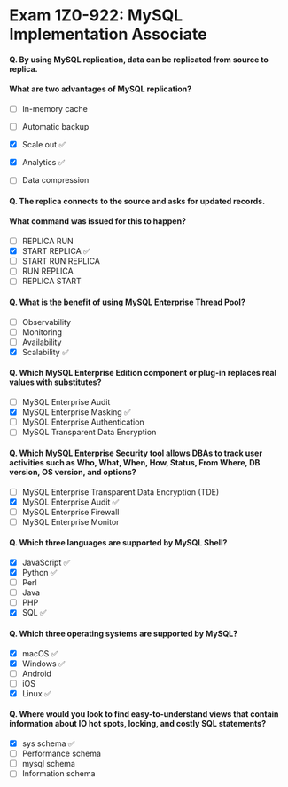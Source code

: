 # Exam 1Z0-922: MySQL Implementation Associate

#### Q. By using MySQL replication, data can be replicated from source to replica.
#### What are two advantages of MySQL replication?
- [ ] In-memory cache
- [ ] Automatic backup
- [x] Scale out ✅
- [x] Analytics ✅
- [ ] Data compression


#### Q. The replica connects to the source and asks for updated records.
#### What command was issued for this to happen?
- [ ] REPLICA RUN
- [x] START REPLICA ✅
- [ ] START RUN REPLICA
- [ ] RUN REPLICA
- [ ] REPLICA START

#### Q. What is the benefit of using MySQL Enterprise Thread Pool?
- [ ] Observability
- [ ] Monitoring
- [ ] Availability
- [x] Scalability ✅

#### Q. Which MySQL Enterprise Edition component or plug-in replaces real values with substitutes?
- [ ] MySQL Enterprise Audit
- [x] MySQL Enterprise Masking ✅
- [ ] MySQL Enterprise Authentication
- [ ] MySQL Transparent Data Encryption

#### Q. Which MySQL Enterprise Security tool allows DBAs to track user activities such as Who, What, When, How, Status, From Where, DB version, OS version, and options?
- [ ] MySQL Enterprise Transparent Data Encryption (TDE)
- [x] MySQL Enterprise Audit ✅
- [ ] MySQL Enterprise Firewall
- [ ] MySQL Enterprise Monitor

#### Q. Which three languages are supported by MySQL Shell?
- [x] JavaScript ✅
- [x] Python ✅
- [ ] Perl
- [ ] Java
- [ ] PHP
- [x] SQL ✅

#### Q. Which three operating systems are supported by MySQL?
- [x] macOS ✅
- [x] Windows ✅
- [ ] Android
- [ ] iOS
- [x] Linux ✅

#### Q. Where would you look to find easy-to-understand views that contain information about IO hot spots, locking, and costly SQL statements?
- [x] sys schema ✅
- [ ] Performance schema
- [ ] mysql schema
- [ ] Information schema
